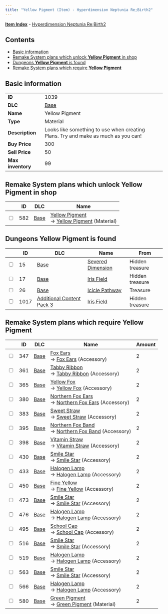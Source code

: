 ```yaml
---
title: "Yellow Pigment (Item) - Hyperdimension Neptunia Re;Birth2"
---
```


[**Item Index**](/neptunia/rb2/item/index.html) - [Hyperdimension Neptunia Re;Birth2](/neptunia/rb2)

## Contents

- [Basic information](#basic-information)
- [Remake System plans which unlock **Yellow Pigment** in shop](#remake-system-plans-which-unlock-yellow-pigment-in-shop)
- [Dungeons **Yellow Pigment** is found](#dungeons-yellow-pigment-is-found)
- [Remake System plans which require **Yellow Pigment**](#remake-system-plans-which-require-yellow-pigment)

## Basic information

|   |   |
| -- | -- |
| **ID** | 1039 |
| **DLC** | [Base](/neptunia/rb2/dlc/0-base.html) |
| **Name** | Yellow Pigment |
| **Type** | Material |
| **Description** | Looks like something to use when creating Plans. Try and make as much as you can! |
| **Buy Price** | 300 |
| **Sell Price** | 50 |
| **Max inventory** | 99 |

## Remake System plans which unlock **Yellow Pigment** in shop

|    | ID | DLC | Name |
| -- | -- | --- | ---- |
| <input type="checkbox" id="rb2-remake-0-582" class="trackbox" /> | 582 | [Base](/neptunia/rb2/dlc/0-base.html) | [Yellow Pigment](/neptunia/rb2/remake/0-582-yellow-pigment.html)<br />→ [Yellow Pigment](/neptunia/rb2/item/0-1039-yellow-pigment.html) (Material) |

## Dungeons **Yellow Pigment** is found

|    | ID | DLC | Name | From |
| -- | -- | --- | ---- | ---- |
| <input type="checkbox" id="rb2-dungeon-0-15" class="trackbox" /> | 15 | [Base](/neptunia/rb2/dlc/0-base.html) | [Severed Dimension](/neptunia/rb2/dungeon/0-15-severed-dimension.html) | Hidden treasure |
| <input type="checkbox" id="rb2-dungeon-0-17" class="trackbox" /> | 17 | [Base](/neptunia/rb2/dlc/0-base.html) | [Iris Field](/neptunia/rb2/dungeon/0-17-iris-field.html) | Hidden treasure |
| <input type="checkbox" id="rb2-dungeon-0-26" class="trackbox" /> | 26 | [Base](/neptunia/rb2/dlc/0-base.html) | [Icicle Pathway](/neptunia/rb2/dungeon/0-26-icicle-pathway.html) | Treasure |
| <input type="checkbox" id="rb2-dungeon-5-1017" class="trackbox" /> | 1017 | [Additional Content Pack 3](/neptunia/rb2/dlc/5-pack3.html) | [Iris Field](/neptunia/rb2/dungeon/5-1017-iris-field.html) | Hidden treasure |

## Remake System plans which require **Yellow Pigment**

|    | ID | DLC | Name | Amount |
| -- | -- | --- | ---- | ------ |
| <input type="checkbox" id="rb2-remake-0-347" class="trackbox" /> | 347 | [Base](/neptunia/rb2/dlc/0-base.html) | [Fox Ears](/neptunia/rb2/remake/0-347-fox-ears.html)<br />→ [Fox Ears](/neptunia/rb2/item/0-2147-fox-ears.html) (Accessory) | 2 |
| <input type="checkbox" id="rb2-remake-0-361" class="trackbox" /> | 361 | [Base](/neptunia/rb2/dlc/0-base.html) | [Tabby Ribbon](/neptunia/rb2/remake/0-361-tabby-ribbon.html)<br />→ [Tabby Ribbon](/neptunia/rb2/item/0-2195-tabby-ribbon.html) (Accessory) | 2 |
| <input type="checkbox" id="rb2-remake-0-365" class="trackbox" /> | 365 | [Base](/neptunia/rb2/dlc/0-base.html) | [Yellow Fox](/neptunia/rb2/remake/0-365-yellow-fox.html)<br />→ [Yellow Fox](/neptunia/rb2/item/0-2199-yellow-fox.html) (Accessory) | 2 |
| <input type="checkbox" id="rb2-remake-0-380" class="trackbox" /> | 380 | [Base](/neptunia/rb2/dlc/0-base.html) | [Northern Fox Ears](/neptunia/rb2/remake/0-380-northern-fox-ears.html)<br />→ [Northern Fox Ears](/neptunia/rb2/item/0-2248-northern-fox-ears.html) (Accessory) | 2 |
| <input type="checkbox" id="rb2-remake-0-383" class="trackbox" /> | 383 | [Base](/neptunia/rb2/dlc/0-base.html) | [Sweet Straw](/neptunia/rb2/remake/0-383-sweet-straw.html)<br />→ [Sweet Straw](/neptunia/rb2/item/0-2251-sweet-straw.html) (Accessory) | 2 |
| <input type="checkbox" id="rb2-remake-0-395" class="trackbox" /> | 395 | [Base](/neptunia/rb2/dlc/0-base.html) | [Northern Fox Band](/neptunia/rb2/remake/0-395-northern-fox-band.html)<br />→ [Northern Fox Band](/neptunia/rb2/item/0-2297-northern-fox-band.html) (Accessory) | 2 |
| <input type="checkbox" id="rb2-remake-0-398" class="trackbox" /> | 398 | [Base](/neptunia/rb2/dlc/0-base.html) | [Vitamin Straw](/neptunia/rb2/remake/0-398-vitamin-straw.html)<br />→ [Vitamin Straw](/neptunia/rb2/item/0-2300-vitamin-straw.html) (Accessory) | 2 |
| <input type="checkbox" id="rb2-remake-0-430" class="trackbox" /> | 430 | [Base](/neptunia/rb2/dlc/0-base.html) | [Smile Star](/neptunia/rb2/remake/0-430-smile-star.html)<br />→ [Smile Star](/neptunia/rb2/item/0-2347-smile-star.html) (Accessory) | 2 |
| <input type="checkbox" id="rb2-remake-0-433" class="trackbox" /> | 433 | [Base](/neptunia/rb2/dlc/0-base.html) | [Halogen Lamp](/neptunia/rb2/remake/0-433-halogen-lamp.html)<br />→ [Halogen Lamp](/neptunia/rb2/item/0-2350-halogen-lamp.html) (Accessory) | 2 |
| <input type="checkbox" id="rb2-remake-0-450" class="trackbox" /> | 450 | [Base](/neptunia/rb2/dlc/0-base.html) | [Fine Yellow](/neptunia/rb2/remake/0-450-fine-yellow.html)<br />→ [Fine Yellow](/neptunia/rb2/item/0-2381-fine-yellow.html) (Accessory) | 2 |
| <input type="checkbox" id="rb2-remake-0-473" class="trackbox" /> | 473 | [Base](/neptunia/rb2/dlc/0-base.html) | [Smile Star](/neptunia/rb2/remake/0-473-smile-star.html)<br />→ [Smile Star](/neptunia/rb2/item/0-2404-smile-star.html) (Accessory) | 2 |
| <input type="checkbox" id="rb2-remake-0-476" class="trackbox" /> | 476 | [Base](/neptunia/rb2/dlc/0-base.html) | [Halogen Lamp](/neptunia/rb2/remake/0-476-halogen-lamp.html)<br />→ [Halogen Lamp](/neptunia/rb2/item/0-2407-halogen-lamp.html) (Accessory) | 2 |
| <input type="checkbox" id="rb2-remake-0-495" class="trackbox" /> | 495 | [Base](/neptunia/rb2/dlc/0-base.html) | [School Cap](/neptunia/rb2/remake/0-495-school-cap.html)<br />→ [School Cap](/neptunia/rb2/item/0-2442-school-cap.html) (Accessory) | 2 |
| <input type="checkbox" id="rb2-remake-0-516" class="trackbox" /> | 516 | [Base](/neptunia/rb2/dlc/0-base.html) | [Smile Star](/neptunia/rb2/remake/0-516-smile-star.html)<br />→ [Smile Star](/neptunia/rb2/item/0-2463-smile-star.html) (Accessory) | 2 |
| <input type="checkbox" id="rb2-remake-0-519" class="trackbox" /> | 519 | [Base](/neptunia/rb2/dlc/0-base.html) | [Halogen Lamp](/neptunia/rb2/remake/0-519-halogen-lamp.html)<br />→ [Halogen Lamp](/neptunia/rb2/item/0-2466-halogen-lamp.html) (Accessory) | 2 |
| <input type="checkbox" id="rb2-remake-0-563" class="trackbox" /> | 563 | [Base](/neptunia/rb2/dlc/0-base.html) | [Smile Star](/neptunia/rb2/remake/0-563-smile-star.html)<br />→ [Smile Star](/neptunia/rb2/item/0-2530-smile-star.html) (Accessory) | 2 |
| <input type="checkbox" id="rb2-remake-0-566" class="trackbox" /> | 566 | [Base](/neptunia/rb2/dlc/0-base.html) | [Halogen Lamp](/neptunia/rb2/remake/0-566-halogen-lamp.html)<br />→ [Halogen Lamp](/neptunia/rb2/item/0-2533-halogen-lamp.html) (Accessory) | 2 |
| <input type="checkbox" id="rb2-remake-0-580" class="trackbox" /> | 580 | [Base](/neptunia/rb2/dlc/0-base.html) | [Green Pigment](/neptunia/rb2/remake/0-580-green-pigment.html)<br />→ [Green Pigment](/neptunia/rb2/item/0-1037-green-pigment.html) (Material) | 2 |
